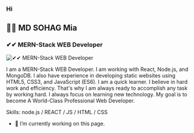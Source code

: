 ### Hi 

## 🙎‍♂️ MD SOHAG Mia
###  ✔✔ MERN-Stack WEB Developer 
![ ✔✔ MERN-Stack WEB Developer ](https://scontent.fdac135-1.fna.fbcdn.net/v/t39.30808-6/261534236_579376879796946_4113983604541415735_n.png?_nc_cat=100&ccb=1-5&_nc_sid=e3f864&_nc_eui2=AeG8Ui5NGro9Pi3L6jOeURjRCSackbNT1YoJJpyRs1PVilv2RK4tJSXwAeFSLmQFt46Dt8QWUt--5m3iGzo8kbRD&_nc_ohc=C0G2bGmwwa4AX-leUZO&_nc_ht=scontent.fdac135-1.fna&oh=461775bb5e3a630267432a60b15c4302&oe=61B36DE4)

I am a MERN-Stack WEB Developer. I am working with React, Node.js, and MongoDB. I also have experience in developing static websites using HTML5, CSS3, and JavaScript (ES6). I am a quick learner. I believe in hard work and efficiency. That's why I am always ready to accomplish any task by working hard. I always focus on learning new technology. My goal is to become A World-Class Professional Web Developer.

Skills: node.js / REACT / JS / HTML / CSS

- 🔭 I’m currently working on this page. 



